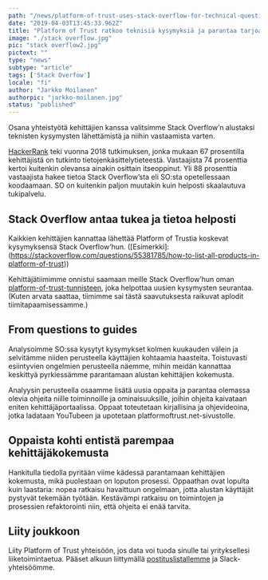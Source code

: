 ```yaml
---
path: "/news/platform-of-trust-uses-stack-overflow-for-technical-questions-and-overall-developer-experience-development"
date: "2019-04-03T13:45:33.962Z"
title: "Platform of Trust ratkoo teknisiä kysymyksiä ja parantaa tarjoamaansa kehittäjäkokemusta Stack Overflow’n avulla"
image: "./stack overflow.jpg"
pic: "stack overflow2.jpg"
pictext: ""
type: "news"
subtype: "article"
tags: ['Stack Overfow']
locale: "fi"
author: "Jarkko Moilanen"
authorpic: "jarkko-moilanen.jpg"
status: "published"
---
```

Osana yhteistyötä kehittäjien kanssa valitsimme Stack Overflow’n alustaksi teknisten kysymysten lähettämistä ja niihin vastaamista varten.


[HackerRank](https://research.hackerrank.com/developer-skills/2018) teki vuonna 2018 tutkimuksen, jonka mukaan 67 prosentilla kehittäjistä on tutkinto tietojenkäsittelytieteestä. Vastaajista 74 prosenttia kertoi kuitenkin olevansa ainakin osittain itseoppinut. Yli 88 prosenttia vastaajista hakee tietoa Stack Overflow’sta eli SO:sta opetellessaan koodaamaan. SO on kuitenkin paljon muutakin kuin helposti skaalautuva tukipalvelu.

## Stack Overflow antaa tukea ja tietoa helposti

Kaikkien kehittäjien kannattaa lähettää Platform of Trustia koskevat kysymyksensä Stack Overflow’hun. ([Esimerkki]: (https://stackoverflow.com/questions/55381785/how-to-list-all-products-in-platform-of-trust))

Kehittäjätiimimme onnistui saamaan meille Stack Overflow’hun oman [platform-of-trust-tunnisteen](https://stackoverflow.com/questions/tagged/platform-of-trust), joka helpottaa uusien kysymysten seurantaa. (Kuten arvata saattaa, tiimimme sai tästä saavutuksesta raikuvat aplodit tiimitapaamisessamme.)

## From questions to guides

Analysoimme SO:ssa kysytyt kysymykset kolmen kuukauden välein ja selvitämme niiden perusteella käyttäjien kohtaamia haasteita. Toistuvasti esiintyvien ongelmien perusteella näemme, mihin meidän kannattaa keskittyä pyrkiessämme parantamaan alustan kehittäjien kokemusta.

Analyysin perusteella osaamme lisätä uusia oppaita ja parantaa olemassa olevia ohjeita niille toiminnoille ja ominaisuuksille, joihin ohjeita kaivataan eniten kehittäjäportaalissa. Oppaat toteutetaan kirjallisina ja ohjevideoina, jotka ladataan YouTubeen ja upotetaan platformoftrust.net-sivustolle.

## Oppaista kohti entistä parempaa kehittäjäkokemusta

Hankitulla tiedolla pyritään viime kädessä parantamaan kehittäjien kokemusta, mikä puolestaan on loputon prosessi. Oppaathan ovat lopulta kuin laastaria: nopea ratkaisu havaittuun ongelmaan, jotta alustan käyttäjät pystyvät tekemään työtään. Kestävämpi ratkaisu on toimintojen ja prosessien refaktorointi niin, että ohjeita ei enää tarvita.

## Liity joukkoon

Liity Platform of Trust  yhteisöön, jos data voi tuoda sinulle tai yrityksellesi liiketoimintaetua. Pääset alkuun liittymällä [postituslistallemme](https://www.platformoftrust.net/newsletter/) ja Slack-yhteisöömme.
